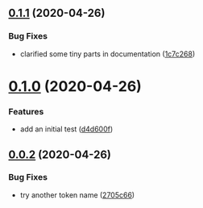 ## [0.1.1](https://github.com/wirths/gatsby-plugin-splitio/compare/v0.1.0...v0.1.1) (2020-04-26)


### Bug Fixes

* clarified some tiny parts in documentation ([1c7c268](https://github.com/wirths/gatsby-plugin-splitio/commit/1c7c2686d3b53d0b4b7c50cd6a27f40680f5e064))

# [0.1.0](https://github.com/wirths/gatsby-plugin-splitio/compare/v0.0.2...v0.1.0) (2020-04-26)


### Features

* add an initial test ([d4d600f](https://github.com/wirths/gatsby-plugin-splitio/commit/d4d600fddbbd8415900f64dedf6d8acad994d0a1))

## [0.0.2](https://github.com/wirths/gatsby-plugin-splitio/compare/v0.0.1...v0.0.2) (2020-04-26)


### Bug Fixes

* try another token name ([2705c66](https://github.com/wirths/gatsby-plugin-splitio/commit/2705c66b4398fb91fc776750a4e8b714dd09d69f))
